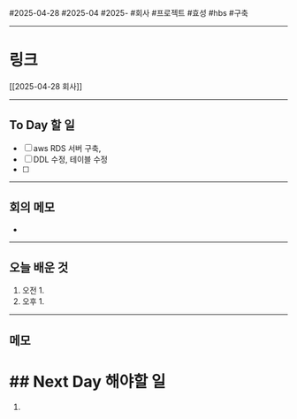 #2025-04-28 #2025-04 #2025- 
#회사 #프로젝트 #효성 #hbs #구축


------
# 링크 
[[2025-04-28 회사]]

---
## To Day 할 일
- [ ] aws RDS 서버 구축, 
- [ ] DDL 수정, 테이블 수정
- [ ] 
---
## 회의 메모
- 
---
## 오늘 배운 것
1. 오전
    1. 
2. 오후
    1. 
---
## 메모


# ## Next Day 해야할 일
1. 

